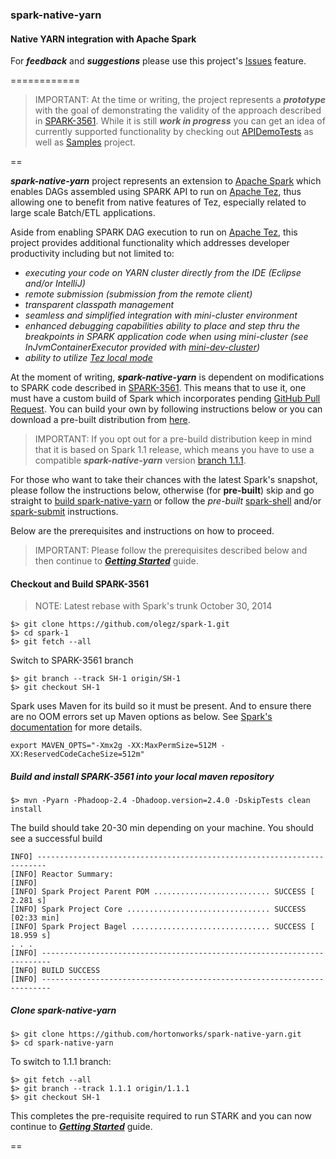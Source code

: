 ### spark-native-yarn 

#### Native YARN integration with Apache Spark

For _**feedback**_ and _**suggestions**_ please use this project's [Issues](https://github.com/hortonworks/spark-native-yarn/issues) feature.

============

> IMPORTANT: At the time or writing, the project represents a **_prototype_** with the goal of demonstrating 
the validity of the approach described in [SPARK-3561](https://issues.apache.org/jira/browse/SPARK-3561). While it is still _**work in progress**_ you can get an idea of currently supported functionality by checking out 
[APIDemoTests](https://github.com/hortonworks/spark-native-yarn/blob/master/src/test/scala/org/apache/spark/tez/APIDemoTests.scala) as well as
[Samples](https://github.com/hortonworks/spark-native-yarn-samples) project. 

==

**_spark-native-yarn_** project represents an extension to [Apache Spark](https://spark.apache.org/) which enables DAGs assembled using SPARK API to run on [Apache Tez](http://tez.apache.org/),
thus allowing one to benefit from native features of Tez, especially related to large scale Batch/ETL applications.

Aside from enabling SPARK DAG execution to run on [Apache Tez](http://tez.apache.org/), this project provides additional functionality which addresses developer productivity including but not limited to:
 * _executing your code on YARN cluster directly from the IDE (Eclipse and/or IntelliJ)_
 * _remote submission (submission from the remote client)_
 * _transparent classpath management_ 
 * _seamless and simplified integration with mini-cluster environment_ 
 * _enhanced debugging capabilities ability to place and step thru the breakpoints in SPARK application code when using mini-cluster (see InJvmContainerExecutor provided with [mini-dev-cluster](https://github.com/hortonworks/mini-dev-cluster))_
 * _ability to utilize [Tez local mode](http://tez.apache.org/localmode.html)_
 
At the moment of writing, _**spark-native-yarn**_ is dependent on modifications to SPARK code described in [SPARK-3561](https://issues.apache.org/jira/browse/SPARK-3561). 
This means that to use it, one must have a custom build of Spark which incorporates pending [GitHub Pull Request](https://github.com/apache/spark/pull/2849).
You can build your own by following instructions below or you can download a pre-built distribution from [here](http://public-repo-1.hortonworks.com/HDP-LABS/Projects/spark/1.1.0/spark-1.1.0.2.1.5.0-702-bin-2.4.0.2.1.5.0-695.tgz).

> IMPORTANT: If you opt out for a pre-build distribution keep in mind that it is based on Spark 1.1 release, which means you have to use a compatible **_spark-native-yarn_**
version [branch 1.1.1](https://github.com/hortonworks/spark-native-yarn/tree/1.1.1).

For those who want to take their chances with the latest Spark's snapshot, please follow the instructions below, otherwise (for __pre-built__) skip and go straight to 
[build spark-native-yarn](https://github.com/hortonworks/spark-native-yarn/tree/master#clone-spark-native-yarn) or follow the _pre-built_ 
[spark-shell](https://github.com/hortonworks/spark-native-yarn/wiki/Spark-Shell) and/or [spark-submit](https://github.com/hortonworks/spark-native-yarn/wiki/Spark-Submit) instructions.


Below are the prerequisites and instructions on how to proceed.

> IMPORTANT: Please follow the prerequisites described below and then continue to [**_Getting Started_**](https://github.com/hortonworks/spark-native-yarn/wiki/Home) guide.

#### Checkout and Build SPARK-3561

> NOTE: Latest rebase with Spark's trunk October 30, 2014

```
$> git clone https://github.com/olegz/spark-1.git
$> cd spark-1
$> git fetch --all
```

Switch to SPARK-3561 branch

```
$> git branch --track SH-1 origin/SH-1
$> git checkout SH-1
```
Spark uses Maven for its build so it must be present. And to ensure there are no OOM errors set up Maven options as below. 
See [Spark's documentation](https://spark.apache.org/docs/latest/building-with-maven.html) for more details.

```
export MAVEN_OPTS="-Xmx2g -XX:MaxPermSize=512M -XX:ReservedCodeCacheSize=512m"
```

##### Build and install SPARK-3561 into your local maven repository

```
$> mvn -Pyarn -Phadoop-2.4 -Dhadoop.version=2.4.0 -DskipTests clean install
```
The build should take 20-30 min depending on your machine. You should see a successful build
```
INFO] ------------------------------------------------------------------------
[INFO] Reactor Summary:
[INFO]
[INFO] Spark Project Parent POM .......................... SUCCESS [  2.281 s]
[INFO] Spark Project Core ................................ SUCCESS [02:33 min]
[INFO] Spark Project Bagel ............................... SUCCESS [ 18.959 s]
. . .
[INFO] ------------------------------------------------------------------------
[INFO] BUILD SUCCESS
[INFO] ------------------------------------------------------------------------
```

##### Clone spark-native-yarn

```
$> git clone https://github.com/hortonworks/spark-native-yarn.git
$> cd spark-native-yarn
```

To switch to 1.1.1 branch:

```
$> git fetch --all
$> git branch --track 1.1.1 origin/1.1.1
$> git checkout SH-1
```

This completes the pre-requisite required to run STARK and you can now 
continue to [**_Getting Started_**](https://github.com/hortonworks/spark-native-yarn/wiki/Home) guide.

==



